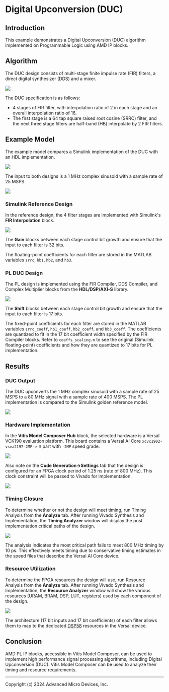 # Digital Upconversion (DUC)

## Introduction

This example demonstrates a Digital Upconversion (DUC) algorithm implemented on Programmable Logic using AMD IP blocks.

## Algorithm

The DUC design consists of multi-stage finite impulse rate (FIR) filters, a direct digital synthesizer (DDS) and a mixer. 

![](./Images/duc_block_diagram.png) 

The DUC specification is as follows:
* 4 stages of FIR filter, with interpolation ratio of 2 in each stage and an overall interpolation ratio of 16.
* The first stage is a 64 tap square raised root cosine (SRRC) filter, and the next three stage filters are half-band (HB) interpolate by 2 FIR filters. 

## Example Model

The example model compares a Simulink implementation of the DUC with an HDL implementation.

![](./Images/model.png) 

The input to both designs is a 1 MHz complex sinusoid with a sample rate of 25 MSPS.

![](./Images/input_signal.png) 

### Simulink Reference Design

In the reference design, the 4 filter stages are implemented with Simulink's **FIR Interpolation** block.

![](./Images/simulink_reference.png) 

The **Gain** blocks between each stage control bit growth and ensure that the input to each filter is 32 bits.

The floating-point coefficients for each filter are stored in the MATLAB variables  `srrc`, `hb1`, `hb2`, and `hb3`. 

### PL DUC Design

The PL design is implemented using the FIR Compiler, DDS Compiler, and Complex Multiplier blocks from the **HDL/DSP/AXI-S** library.

![](./Images/pl_model.png) 

The **Shift** blocks between each stage control bit growth and ensure that the input to each filter is 17 bits.

The fixed-point coefficients for each filter are stored in the MATLAB variables  `srrc_coeff`, `hb1_coeff`, `hb2_coeff`, and `hb3_coeff`. The coefficients are quantized to fit in the 17 bit coefficient width specified by the FIR Compiler blocks. Refer to `coeffs_scaling.m` to see the original (Simulink floating-point) coefficients and how they are quantized to 17 bits for PL implementation.

## Results

### DUC Output

The DUC upconverts the 1 MHz complex sinusoid with a sample rate of 25 MSPS to a 80 MHz signal with a sample rate of 400 MSPS. The PL implementation is compared to the Simulink golden reference model.

![](./Images/duc_output.png) 

### Hardware Implementation

In the **Vitis Model Composer Hub** block, the selected hardware is a Versal VCK190 evaluation platform. This board contains a Versal AI Core `xcvc1902-vsva2197-2MP-e-S` part with `-2MP` speed grade.

![](./Images/hub2.png) 

Also note on the **Code Generation->Settings** tab that the design is configured for an FPGA clock period of 1.25 ns (rate of 800 MHz). This clock constraint will be passed to Vivado for implementation.

![](./Images/hub1.png) 

### Timing Closure

To determine whether or not the design will meet timing, run Timing Analysis from the **Analyze** tab. After running Vivado Synthesis and Implementation, the **Timing Analyzer** window will display the post implementation critical paths of the design.

![](./Images/timing_analyzer.png) 

The analysis indicates the most critical path fails to meet 800 MHz timing by 10 ps. This effectively meets timing due to conservative timing estimates in the speed files that describe the Versal AI Core device.

### Resource Utilization

To determine the FPGA resources the design will use, run Resource Analysis from the **Analyze** tab. After running Vivado Synthesis and Implementation, the **Resource Analyzer** window will show the various resources (URAM, BRAM, DSP, LUT, registers) used by each component of the design.

![](./Images/resource_analyzer.png) 

The architecture (17 bit inputs and 17 bit coefficients) of each filter allows them to map to the dedicated [DSP58](https://docs.amd.com/r/en-US/ug1485-versal-architecture-premium-series-libraries/DSP58) resources in the Versal device. 

## Conclusion

AMD PL IP blocks, accessible in Vitis Model Composer, can be used to implement high performance signal processing algorithms, including Digital Upconversion (DUC). Vitis Model Composer can be used to analyze their timing and resource requirements.

------------
Copyright (c) 2024 Advanced Micro Devices, Inc.